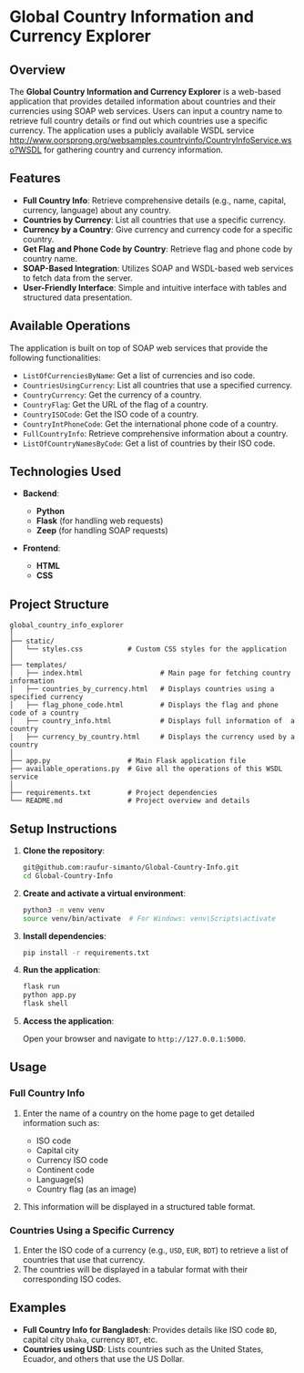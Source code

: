 # Global Country Information and Currency Explorer

## Overview

The **Global Country Information and Currency Explorer** is a web-based application that provides detailed information about countries and their currencies using SOAP web services. Users can input a country name to retrieve full country details or find out which countries use a specific currency. The application uses a publicly available WSDL service http://www.oorsprong.org/websamples.countryinfo/CountryInfoService.wso?WSDL for gathering country and currency information.

## Features

- **Full Country Info**: Retrieve comprehensive details (e.g., name, capital, currency, language) about any country.
- **Countries by Currency**: List all countries that use a specific currency.
- **Currency by a Country**: Give currency and currency code for a specific country.
- **Get Flag and Phone Code by Country**: Retrieve flag and phone code by country name.
- **SOAP-Based Integration**: Utilizes SOAP and WSDL-based web services to fetch data from the server.
- **User-Friendly Interface**: Simple and intuitive interface with tables and structured data presentation.

## Available Operations

The application is built on top of SOAP web services that provide the following functionalities:

- `ListOfCurrenciesByName`: Get a list of currencies and iso code.
- `CountriesUsingCurrency`: List all countries that use a specified currency.
- `CountryCurrency`: Get the currency of a country.
- `CountryFlag`: Get the URL of the flag of a country.
- `CountryISOCode`: Get the ISO code of a country.
- `CountryIntPhoneCode`: Get the international phone code of a country.
- `FullCountryInfo`: Retrieve comprehensive information about a country.
- `ListOfCountryNamesByCode`: Get a list of countries by their ISO code.

## Technologies Used

- **Backend**:
  - **Python**
  - **Flask** (for handling web requests)
  - **Zeep** (for handling SOAP requests)
  
- **Frontend**:
  - **HTML**
  - **CSS**
  
## Project Structure

```
global_country_info_explorer
│
├── static/
│   └── styles.css           # Custom CSS styles for the application
│
├── templates/
│   ├── index.html                   # Main page for fetching country information
│   ├── countries_by_currency.html   # Displays countries using a specified currency
│   ├── flag_phone_code.html         # Displays the flag and phone code of a country
│   ├── country_info.html            # Displays full information of  a country
│   ├── currency_by_country.html     # Displays the currency used by a country
│
├── app.py                   # Main Flask application file
├── available_operations.py  # Give all the operations of this WSDL service
│
├── requirements.txt         # Project dependencies
└── README.md                # Project overview and details

```

## Setup Instructions

1. **Clone the repository**:

   ```bash
   git@github.com:raufur-simanto/Global-Country-Info.git
   cd Global-Country-Info
   ```

2. **Create and activate a virtual environment**:

   ```bash
   python3 -m venv venv
   source venv/bin/activate  # For Windows: venv\Scripts\activate
   ```

3. **Install dependencies**:

   ```bash
   pip install -r requirements.txt
   ```

4. **Run the application**:

   ```bash
   flask run
   python app.py
   flask shell
   ```

5. **Access the application**:

   Open your browser and navigate to `http://127.0.0.1:5000`.

## Usage

### Full Country Info
1. Enter the name of a country on the home page to get detailed information such as:
   - ISO code
   - Capital city
   - Currency ISO code
   - Continent code
   - Language(s)
   - Country flag (as an image)
   
2. This information will be displayed in a structured table format.

### Countries Using a Specific Currency
1. Enter the ISO code of a currency (e.g., `USD`, `EUR`, `BDT`) to retrieve a list of countries that use that currency.
2. The countries will be displayed in a tabular format with their corresponding ISO codes.

## Examples

- **Full Country Info for Bangladesh**: Provides details like ISO code `BD`, capital city `Dhaka`, currency `BDT`, etc.
- **Countries using USD**: Lists countries such as the United States, Ecuador, and others that use the US Dollar.
